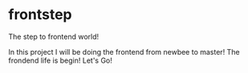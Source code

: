 frontstep
=========

The step to frontend world!

In this project I will be doing the frontend from newbee to master!
The frondend life is begin!
Let's Go!
